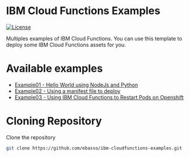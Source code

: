 
IBM Cloud Functions Examples
===========================

[![License](https://img.shields.io/badge/License-Apache%202.0-blue.svg)](https://opensource.org/licenses/Apache-2.0)


Multiples examples of IBM Cloud Functions. You can use this template to deploy some IBM Cloud Functions assets for you.

# Available examples

* [Example01 - Hello World using NodeJs and Python](https://github.com/ebasso/ibm-cloudfunctions-examples/tree/master/example01)
* [Example02 - Using a manifest file to deploy](https://github.com/ebasso/ibm-cloudfunctions-examples/tree/master/example02)
* [Example03 - Using IBM Cloud Functions to Restart Pods on Openshift](https://github.com/ebasso/ibm-cloudfunctions-examples/tree/master/example03)


# Cloning Repository

Clone the repository

```bash
git clone https://github.com/ebasso/ibm-cloudfunctions-examples.git
```
